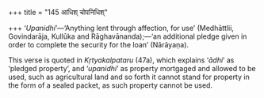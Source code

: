 +++
title = "145 आधिश् चोपनिधिश्"

+++
‘*Upanidhi*’—‘Anything lent through affection, for use’ (Medhāttlii,
Govindarāja, Kullūka and Rāghavānanda);—‘an additional pledge given in
order to complete the security for the loan’ (Nārāyaṇa).

This verse is quoted in *Kṛtyakalpataru* (47a), which explains ‘*ādhi*’
as ‘pledged property’, and ‘*upanidhi*’ as property mortgaged and
allowed to be used, such as agricultural land and so forth it cannot
stand for property in the form of a sealed packet, as such property
cannot be used.


